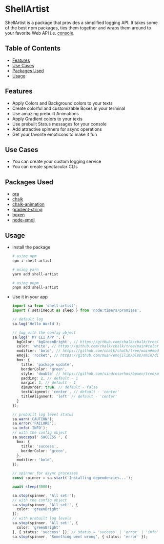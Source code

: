 # ShellArtist

ShellArtist is a package that provides a simplified logging API. It takes some of the best npm packages, ties them together and wraps them around to your favorite Web API i.e. [console](https://developer.mozilla.org/en-US/docs/Web/API/console).

## Table of Contents

- [Features](#features)
- [Use Cases](#use-cases)
- [Packages Used](#packages-used)
- [Usage](#usage)

## Features

- Apply Colors and Background colors to your texts
- Create colorful and customizable Boxes in your terminal
- Use amazing prebuilt Animations
- Apply Gradient colors to your texts
- Use prebuilt Status messages for your console
- Add attractive spinners for async operations
- Get your favorite emoticons to make it fun

## Use Cases

- You can create your custom logging service
- You can create spectacular CLIs

## Packages Used

- [ora](https://www.npmjs.com/package/ora)
- [chalk](https://www.npmjs.com/package/chalk)
- [chalk-animation](https://www.npmjs.com/package/chalk-animation)
- [gradient-string](https://www.npmjs.com/package/gradient-string)
- [boxen](https://www.npmjs.com/package/boxen)
- [node-emoji](https://www.npmjs.com/package/node-emoji)

## Usage

- Install the package

  ```bash
  # using npm
  npm i shell-artist

  # using yarn
  yarn add shell-artist

  # using pnpm
  pnpm add shell-artist
  ```

- Use it in your app

  ```typescript
  import sa from 'shell-artist';
  import { setTimeout as sleep } from 'node:timers/promises';

  // default log
  sa.log('Hello World');

  // log with the config object
  sa.log(' MY CLI APP ', {
    bgColor: 'bgGreenBright', // https://github.com/chalk/chalk/tree/main#background-colors,
    color: 'white', // https://github.com/chalk/chalk/tree/main#colors
    modifier: 'bold', // https://github.com/chalk/chalk/tree/main#modifiers
    emoji: 'rocket', // https://github.com/muan/emojilib/blob/main/dist/emoji-en-US.json,
    box: {
      title: 'package update',
      borderColor: 'green',
      style: 'double' // https://github.com/sindresorhus/boxen/tree/main#borderstyle (default - 'single')
      padding: 2, // default - 1
      margin: 2, // default - 1
      dimBorder: true, // default - false
      textAligment: 'center', // default - 'center'
      titleAlignment: 'left' // default - 'center'
    }
  });

  // prebuilt log level status
  sa.warn('CAUTION');
  sa.error('FAILURE');
  sa.info('INFO');
  // with the config object
  sa.success(' SUCCESS ', {
    box: {
      title: 'success',
      borderColor: 'green',
    },
    modifier: 'bold',
  });

  // spinner for async processes
  const spinner = sa.start('Installing dependencies...');

  await sleep(3000);

  sa.stop(spinner, 'All set!');
  // with the config object
  sa.stop(spinner, 'All set!', {
    color: 'greenBright'
  });
  // with prebuilt log levels
  sa.stop(spinner, 'All set!', {
    color: 'greenBright'
  }, { status: 'success' }); // status = 'success' | 'error' | 'info' | 'warn'
  sa.stop(spinner, 'Something went wrong', { status: 'error' });
  ```
